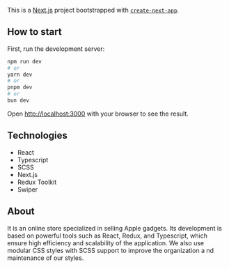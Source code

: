 This is a [Next.js](https://nextjs.org/) project bootstrapped with [`create-next-app`](https://github.com/vercel/next.js/tree/canary/packages/create-next-app).

## How to start

First, run the development server:

```bash
npm run dev
# or
yarn dev
# or
pnpm dev
# or
bun dev
```

Open [http://localhost:3000](http://localhost:3000) with your browser to see the result.

## Technologies
- React
- Typescript
- SCSS
- Next.js
- Redux Toolkit
- Swiper
## About 

It is an online store specialized in selling Apple gadgets. Its development is based on powerful tools such as React, Redux, and Typescript, which ensure high efficiency and scalability of the application. We also use modular CSS styles with SCSS support to improve the organization a nd maintenance of our styles.
